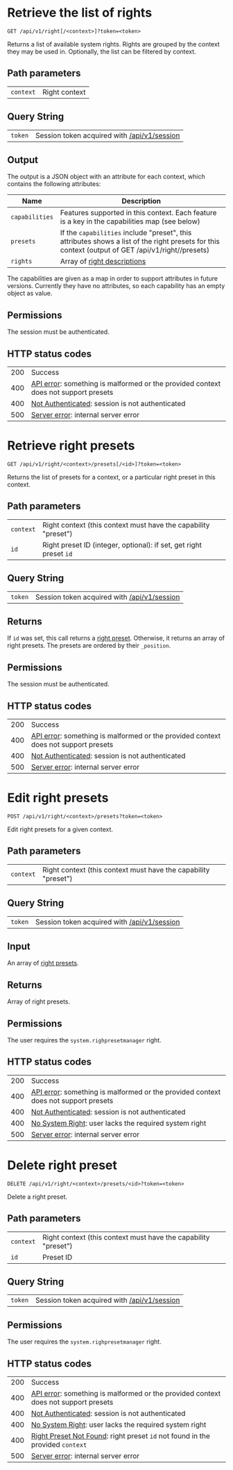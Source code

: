 # Retrieve the list of rights

    GET /api/v1/right[/<context>]?token=<token>

Returns a list of available system rights. Rights are grouped by the context they
may be used in. Optionally, the list can be filtered by context.

## Path parameters

|   |   |
|---|---|
| `context`       | Right context |

## Query String

|   |   |
|---|---|
| `token` | Session token acquired with [/api/v1/session](/technical/api/session/session.html) |

## Output

The output is a JSON object with an attribute for each context, which contains the following attributes:

| Name           | Description                                                                                               |
|----------------|-----------------------------------------------------------------------------------------------------------|
| `capabilities` | Features supported in this context. Each feature is a key in the capabilities map (see below)             |
| `presets`      | If the `capabilities` include "preset", this attributes shows a list of the right presets for this context (output of GET /api/v1/right/<context>/presets) |
| `rights`       | Array of [right descriptions](/technical/types/right/right.html#description) |

The capabilities are given as a map in order to support attributes in future versions. Currently they have no attributes, so
each capability has an empty object as value.

## Permissions

The session must be authenticated.

## HTTP status codes

|   |   |
|---|---|
| 200 | Success |
| 400 | [API error](/technical/errors/errors.html#api_error): something is malformed or the provided context does not support presets |
| 400 | [Not Authenticated](/technical/errors/errors.html#not_authenticated): session is not authenticated |
| 500 | [Server error](/technical/errors/errors.html#server_error): internal server error |






# Retrieve right presets

    GET /api/v1/right/<context>/presets[/<id>]?token=<token>

Returns the list of presets for a context, or a particular right preset in this context.

## Path parameters

|   |   |
|---|---|
| `context`       | Right context (this context must have the capability "preset") |
| `id`            | Right preset ID (integer, optional): if set, get right preset `id` |

## Query String

|   |   |
|---|---|
| `token` | Session token acquired with [/api/v1/session](/technical/api/session/session.html) |

## Returns

If `id` was set, this call returns a [right preset](/technical/types/right_preset/right_preset.html). Otherwise, it returns an array of right presets.
The presets are ordered by their `_position`.

## Permissions

The session must be authenticated.

## HTTP status codes

|   |   |
|---|---|
| 200 | Success |
| 400 | [API error](/technical/errors/errors.html#api_error): something is malformed or the provided context does not support presets |
| 400 | [Not Authenticated](/technical/errors/errors.html#not_authenticated): session is not authenticated |
| 500 | [Server error](/technical/errors/errors.html#server_error): internal server error |





# Edit right presets

    POST /api/v1/right/<context>/presets?token=<token>

Edit right presets for a given context.

## Path parameters

|   |   |
|---|---|
| `context`       | Right context (this context must have the capability "preset") |

## Query String

|   |   |
|---|---|
| `token` | Session token acquired with [/api/v1/session](/technical/api/session/session.html) |

## Input

An array of [right presets](/technical/types/right_preset/right_preset.html).

## Returns

Array of right presets.

## Permissions

The user requires the `system.righpresetmanager` right.

## HTTP status codes

|   |   |
|---|---|
| 200 | Success |
| 400 | [API error](/technical/errors/errors.html#api_error): something is malformed or the provided context does not support presets |
| 400 | [Not Authenticated](/technical/errors/errors.html#not_authenticated): session is not authenticated |
| 400 | [No System Right](/technical/errors/errors.html#no_system_right): user lacks the required system right |
| 500 | [Server error](/technical/errors/errors.html#server_error): internal server error |





# Delete right preset

    DELETE /api/v1/right/<context>/presets/<id>?token=<token>

Delete a right preset.

## Path parameters

|   |   |
|---|---|
| `context`       | Right context (this context must have the capability "preset") |
| `id`            | Preset ID |

## Query String

|   |   |
|---|---|
| `token` | Session token acquired with [/api/v1/session](/technical/api/session/session.html) |

## Permissions

The user requires the `system.righpresetmanager` right.

## HTTP status codes

|   |   |
|---|---|
| 200 | Success |
| 400 | [API error](/technical/errors/errors.html#api_error): something is malformed or the provided context does not support presets |
| 400 | [Not Authenticated](/technical/errors/errors.html#not_authenticated): session is not authenticated |
| 400 | [No System Right](/technical/errors/errors.html#no_system_right): user lacks the required system right |
| 400 | [Right Preset Not Found](/technical/errors/errors.html#right_preset_not_found): right preset `id` not found in the provided `context` |
| 500 | [Server error](/technical/errors/errors.html#server_error): internal server error |
